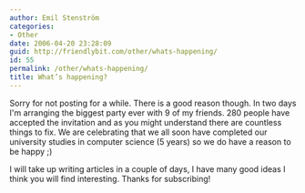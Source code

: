 ```yaml
---
author: Emil Stenström
categories:
- Other
date: 2006-04-20 23:28:09
guid: http://friendlybit.com/other/whats-happening/
id: 55
permalink: /other/whats-happening/
title: What’s happening?
---
```


Sorry for not posting for a while. There is a good reason though. In two days I'm arranging the biggest party ever with 9 of my friends. 280 people have accepted the invitation and as you might understand there are countless things to fix. We are celebrating that we all soon have completed our university studies in computer science (5 years) so we do have a reason to be happy ;)

I will take up writing articles in a couple of days, I have many good ideas I think you will find interesting. Thanks for subscribing!
